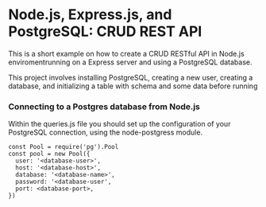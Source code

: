 # Node.js, Express.js, and PostgreSQL: CRUD REST API

This is a short example on how to create a CRUD RESTful API in Node.js enviromentrunning on a Express server and using a PostgreSQL database. 

 This project involves installing PostgreSQL, creating a new user, creating a database, and initializing a table with schema and some data before running 

 ### Connecting to a Postgres database from Node.js
  
Within the queries.js file you should set up the configuration of your PostgreSQL connection, using the node-postgress module.

```
const Pool = require('pg').Pool
const pool = new Pool({
  user: '<database-user>',
  host: '<database-host>',
  database: '<database-name>',
  password: '<database-user',
  port: <database-port>,
})
````